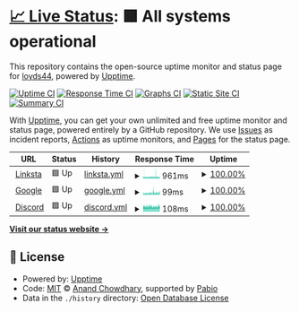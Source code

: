 # [📈 Live Status](https://loyds44.github.io/uptime): <!--live status--> **🟩 All systems operational**

This repository contains the open-source uptime monitor and status page for [loyds44](https://loyds44.github.io/uptime), powered by [Upptime](https://github.com/upptime/upptime).

[![Uptime CI](https://github.com/loyds44/uptime/workflows/Uptime%20CI/badge.svg)](https://github.com/loyds44/uptime/actions?query=workflow%3A%22Uptime+CI%22)
[![Response Time CI](https://github.com/loyds44/uptime/workflows/Response%20Time%20CI/badge.svg)](https://github.com/loyds44/uptime/actions?query=workflow%3A%22Response+Time+CI%22)
[![Graphs CI](https://github.com/loyds44/uptime/workflows/Graphs%20CI/badge.svg)](https://github.com/loyds44/uptime/actions?query=workflow%3A%22Graphs+CI%22)
[![Static Site CI](https://github.com/loyds44/uptime/workflows/Static%20Site%20CI/badge.svg)](https://github.com/loyds44/uptime/actions?query=workflow%3A%22Static+Site+CI%22)
[![Summary CI](https://github.com/loyds44/uptime/workflows/Summary%20CI/badge.svg)](https://github.com/loyds44/uptime/actions?query=workflow%3A%22Summary+CI%22)

With [Upptime](https://upptime.js.org), you can get your own unlimited and free uptime monitor and status page, powered entirely by a GitHub repository. We use [Issues](https://github.com/loyds44/uptime/issues) as incident reports, [Actions](https://github.com/loyds44/uptime/actions) as uptime monitors, and [Pages](https://loyds44.github.io/uptime) for the status page.

<!--start: status pages-->
<!-- This summary is generated by Upptime (https://github.com/upptime/upptime) -->
<!-- Do not edit this manually, your changes will be overwritten -->
<!-- prettier-ignore -->
| URL | Status | History | Response Time | Uptime |
| --- | ------ | ------- | ------------- | ------ |
| <img alt="" src="https://icons.duckduckgo.com/ip3/linksta.cc.ico" height="13"> [Linksta](https://linksta.cc/@loyds44) | 🟩 Up | [linksta.yml](https://github.com/loyds44/uptime/commits/HEAD/history/linksta.yml) | <details><summary><img alt="Response time graph" src="./graphs/linksta/response-time-week.png" height="20"> 961ms</summary><br><a href="https://loyds44.github.io/uptime/history/linksta"><img alt="Response time 961" src="https://img.shields.io/endpoint?url=https%3A%2F%2Fraw.githubusercontent.com%2Floyds44%2Fuptime%2FHEAD%2Fapi%2Flinksta%2Fresponse-time.json"></a><br><a href="https://loyds44.github.io/uptime/history/linksta"><img alt="24-hour response time 928" src="https://img.shields.io/endpoint?url=https%3A%2F%2Fraw.githubusercontent.com%2Floyds44%2Fuptime%2FHEAD%2Fapi%2Flinksta%2Fresponse-time-day.json"></a><br><a href="https://loyds44.github.io/uptime/history/linksta"><img alt="7-day response time 961" src="https://img.shields.io/endpoint?url=https%3A%2F%2Fraw.githubusercontent.com%2Floyds44%2Fuptime%2FHEAD%2Fapi%2Flinksta%2Fresponse-time-week.json"></a><br><a href="https://loyds44.github.io/uptime/history/linksta"><img alt="30-day response time 961" src="https://img.shields.io/endpoint?url=https%3A%2F%2Fraw.githubusercontent.com%2Floyds44%2Fuptime%2FHEAD%2Fapi%2Flinksta%2Fresponse-time-month.json"></a><br><a href="https://loyds44.github.io/uptime/history/linksta"><img alt="1-year response time 961" src="https://img.shields.io/endpoint?url=https%3A%2F%2Fraw.githubusercontent.com%2Floyds44%2Fuptime%2FHEAD%2Fapi%2Flinksta%2Fresponse-time-year.json"></a></details> | <details><summary><a href="https://loyds44.github.io/uptime/history/linksta">100.00%</a></summary><a href="https://loyds44.github.io/uptime/history/linksta"><img alt="All-time uptime 100.00%" src="https://img.shields.io/endpoint?url=https%3A%2F%2Fraw.githubusercontent.com%2Floyds44%2Fuptime%2FHEAD%2Fapi%2Flinksta%2Fuptime.json"></a><br><a href="https://loyds44.github.io/uptime/history/linksta"><img alt="24-hour uptime 100.00%" src="https://img.shields.io/endpoint?url=https%3A%2F%2Fraw.githubusercontent.com%2Floyds44%2Fuptime%2FHEAD%2Fapi%2Flinksta%2Fuptime-day.json"></a><br><a href="https://loyds44.github.io/uptime/history/linksta"><img alt="7-day uptime 100.00%" src="https://img.shields.io/endpoint?url=https%3A%2F%2Fraw.githubusercontent.com%2Floyds44%2Fuptime%2FHEAD%2Fapi%2Flinksta%2Fuptime-week.json"></a><br><a href="https://loyds44.github.io/uptime/history/linksta"><img alt="30-day uptime 100.00%" src="https://img.shields.io/endpoint?url=https%3A%2F%2Fraw.githubusercontent.com%2Floyds44%2Fuptime%2FHEAD%2Fapi%2Flinksta%2Fuptime-month.json"></a><br><a href="https://loyds44.github.io/uptime/history/linksta"><img alt="1-year uptime 100.00%" src="https://img.shields.io/endpoint?url=https%3A%2F%2Fraw.githubusercontent.com%2Floyds44%2Fuptime%2FHEAD%2Fapi%2Flinksta%2Fuptime-year.json"></a></details>
| <img alt="" src="https://icons.duckduckgo.com/ip3/www.google.com.ico" height="13"> [Google](https://www.google.com/) | 🟩 Up | [google.yml](https://github.com/loyds44/uptime/commits/HEAD/history/google.yml) | <details><summary><img alt="Response time graph" src="./graphs/google/response-time-week.png" height="20"> 99ms</summary><br><a href="https://loyds44.github.io/uptime/history/google"><img alt="Response time 99" src="https://img.shields.io/endpoint?url=https%3A%2F%2Fraw.githubusercontent.com%2Floyds44%2Fuptime%2FHEAD%2Fapi%2Fgoogle%2Fresponse-time.json"></a><br><a href="https://loyds44.github.io/uptime/history/google"><img alt="24-hour response time 100" src="https://img.shields.io/endpoint?url=https%3A%2F%2Fraw.githubusercontent.com%2Floyds44%2Fuptime%2FHEAD%2Fapi%2Fgoogle%2Fresponse-time-day.json"></a><br><a href="https://loyds44.github.io/uptime/history/google"><img alt="7-day response time 99" src="https://img.shields.io/endpoint?url=https%3A%2F%2Fraw.githubusercontent.com%2Floyds44%2Fuptime%2FHEAD%2Fapi%2Fgoogle%2Fresponse-time-week.json"></a><br><a href="https://loyds44.github.io/uptime/history/google"><img alt="30-day response time 99" src="https://img.shields.io/endpoint?url=https%3A%2F%2Fraw.githubusercontent.com%2Floyds44%2Fuptime%2FHEAD%2Fapi%2Fgoogle%2Fresponse-time-month.json"></a><br><a href="https://loyds44.github.io/uptime/history/google"><img alt="1-year response time 99" src="https://img.shields.io/endpoint?url=https%3A%2F%2Fraw.githubusercontent.com%2Floyds44%2Fuptime%2FHEAD%2Fapi%2Fgoogle%2Fresponse-time-year.json"></a></details> | <details><summary><a href="https://loyds44.github.io/uptime/history/google">100.00%</a></summary><a href="https://loyds44.github.io/uptime/history/google"><img alt="All-time uptime 100.00%" src="https://img.shields.io/endpoint?url=https%3A%2F%2Fraw.githubusercontent.com%2Floyds44%2Fuptime%2FHEAD%2Fapi%2Fgoogle%2Fuptime.json"></a><br><a href="https://loyds44.github.io/uptime/history/google"><img alt="24-hour uptime 100.00%" src="https://img.shields.io/endpoint?url=https%3A%2F%2Fraw.githubusercontent.com%2Floyds44%2Fuptime%2FHEAD%2Fapi%2Fgoogle%2Fuptime-day.json"></a><br><a href="https://loyds44.github.io/uptime/history/google"><img alt="7-day uptime 100.00%" src="https://img.shields.io/endpoint?url=https%3A%2F%2Fraw.githubusercontent.com%2Floyds44%2Fuptime%2FHEAD%2Fapi%2Fgoogle%2Fuptime-week.json"></a><br><a href="https://loyds44.github.io/uptime/history/google"><img alt="30-day uptime 100.00%" src="https://img.shields.io/endpoint?url=https%3A%2F%2Fraw.githubusercontent.com%2Floyds44%2Fuptime%2FHEAD%2Fapi%2Fgoogle%2Fuptime-month.json"></a><br><a href="https://loyds44.github.io/uptime/history/google"><img alt="1-year uptime 100.00%" src="https://img.shields.io/endpoint?url=https%3A%2F%2Fraw.githubusercontent.com%2Floyds44%2Fuptime%2FHEAD%2Fapi%2Fgoogle%2Fuptime-year.json"></a></details>
| <img alt="" src="https://icons.duckduckgo.com/ip3/discord.com.ico" height="13"> [Discord](https://discord.com/) | 🟩 Up | [discord.yml](https://github.com/loyds44/uptime/commits/HEAD/history/discord.yml) | <details><summary><img alt="Response time graph" src="./graphs/discord/response-time-week.png" height="20"> 108ms</summary><br><a href="https://loyds44.github.io/uptime/history/discord"><img alt="Response time 108" src="https://img.shields.io/endpoint?url=https%3A%2F%2Fraw.githubusercontent.com%2Floyds44%2Fuptime%2FHEAD%2Fapi%2Fdiscord%2Fresponse-time.json"></a><br><a href="https://loyds44.github.io/uptime/history/discord"><img alt="24-hour response time 112" src="https://img.shields.io/endpoint?url=https%3A%2F%2Fraw.githubusercontent.com%2Floyds44%2Fuptime%2FHEAD%2Fapi%2Fdiscord%2Fresponse-time-day.json"></a><br><a href="https://loyds44.github.io/uptime/history/discord"><img alt="7-day response time 108" src="https://img.shields.io/endpoint?url=https%3A%2F%2Fraw.githubusercontent.com%2Floyds44%2Fuptime%2FHEAD%2Fapi%2Fdiscord%2Fresponse-time-week.json"></a><br><a href="https://loyds44.github.io/uptime/history/discord"><img alt="30-day response time 108" src="https://img.shields.io/endpoint?url=https%3A%2F%2Fraw.githubusercontent.com%2Floyds44%2Fuptime%2FHEAD%2Fapi%2Fdiscord%2Fresponse-time-month.json"></a><br><a href="https://loyds44.github.io/uptime/history/discord"><img alt="1-year response time 108" src="https://img.shields.io/endpoint?url=https%3A%2F%2Fraw.githubusercontent.com%2Floyds44%2Fuptime%2FHEAD%2Fapi%2Fdiscord%2Fresponse-time-year.json"></a></details> | <details><summary><a href="https://loyds44.github.io/uptime/history/discord">100.00%</a></summary><a href="https://loyds44.github.io/uptime/history/discord"><img alt="All-time uptime 100.00%" src="https://img.shields.io/endpoint?url=https%3A%2F%2Fraw.githubusercontent.com%2Floyds44%2Fuptime%2FHEAD%2Fapi%2Fdiscord%2Fuptime.json"></a><br><a href="https://loyds44.github.io/uptime/history/discord"><img alt="24-hour uptime 100.00%" src="https://img.shields.io/endpoint?url=https%3A%2F%2Fraw.githubusercontent.com%2Floyds44%2Fuptime%2FHEAD%2Fapi%2Fdiscord%2Fuptime-day.json"></a><br><a href="https://loyds44.github.io/uptime/history/discord"><img alt="7-day uptime 100.00%" src="https://img.shields.io/endpoint?url=https%3A%2F%2Fraw.githubusercontent.com%2Floyds44%2Fuptime%2FHEAD%2Fapi%2Fdiscord%2Fuptime-week.json"></a><br><a href="https://loyds44.github.io/uptime/history/discord"><img alt="30-day uptime 100.00%" src="https://img.shields.io/endpoint?url=https%3A%2F%2Fraw.githubusercontent.com%2Floyds44%2Fuptime%2FHEAD%2Fapi%2Fdiscord%2Fuptime-month.json"></a><br><a href="https://loyds44.github.io/uptime/history/discord"><img alt="1-year uptime 100.00%" src="https://img.shields.io/endpoint?url=https%3A%2F%2Fraw.githubusercontent.com%2Floyds44%2Fuptime%2FHEAD%2Fapi%2Fdiscord%2Fuptime-year.json"></a></details>

<!--end: status pages-->

[**Visit our status website →**](https://loyds44.github.io/uptime)

## 📄 License

- Powered by: [Upptime](https://github.com/upptime/upptime)
- Code: [MIT](./LICENSE) © [Anand Chowdhary](https://anandchowdhary.com), supported by [Pabio](https://pabio.com)
- Data in the `./history` directory: [Open Database License](https://opendatacommons.org/licenses/odbl/1-0/)
